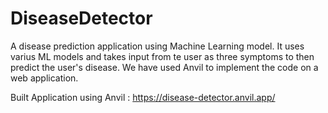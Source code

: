 # DiseaseDetector
 A disease prediction application using Machine Learning model. It uses varius ML models and takes input from te user as three symptoms to then predict the user's disease. We have used Anvil to implement the code on a web application.

Built Application using Anvil : https://disease-detector.anvil.app/
